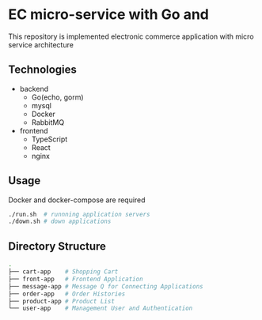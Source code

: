 # EC micro-service with Go and

This repository is implemented electronic commerce application with micro service architecture

## Technologies

- backend
  - Go(echo, gorm)
  - mysql
  - Docker
  - RabbitMQ
- frontend
  - TypeScript
  - React
  - nginx

## Usage

Docker and docker-compose are required

```bash
./run.sh  # runnning application servers
./down.sh # down applications
```

## Directory Structure

```bash
.
├── cart-app    # Shopping Cart
├── front-app   # Frontend Application
├── message-app # Message Q for Connecting Applications
├── order-app   # Order Histories
├── product-app # Product List
└── user-app    # Management User and Authentication
```
